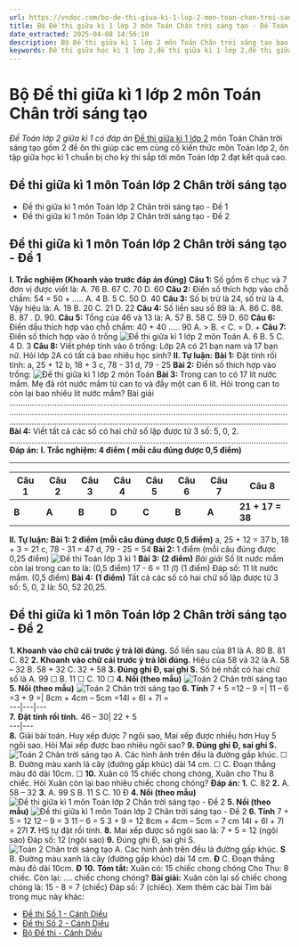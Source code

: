 ```yaml
---
url: https://vndoc.com/bo-de-thi-giua-ki-1-lop-2-mon-toan-chan-troi-sang-tao-330418
title: Bộ Đề thi giữa kì 1 lớp 2 môn Toán Chân trời sáng tạo - Đề Toán lớp 2 giữa kì 1 có đáp án - VnDoc.com
date_extracted: 2025-04-08 14:56:10
description: Bộ Đề thi giữa kì 1 lớp 2 môn Toán Chân trời sáng tạo bao gồm nhiều dạng bài tập Toán cho các em học sinh tham khảo, ôn tập chuẩn bị cho đề toán lớp 2 giữa kì 1.
keywords: Đề thi giữa học kì 1 lớp 2,đề thi giữa kì 1 lớp 2,đề thi giữa học kì 1 môn toán lớp 2,Đề thi giữa học kì 1 lớp 2 môn Toán,đề thi giữa kì 1 lớp 2 môn Toán,đề kiểm tra giữa kì 1 lớp 2,đề kiểm tra giữa kì 1 lớp 2 môn Toán,Toán lớp 2,giải Toán lớp 2,đề toán lớp 2 giữa kì 1,ôn tập giữa học kì 1,Đề thi giữa kì 1 lớp 2 môn Toán sách Chân trời sáng tạo
---
```


# Bộ Đề thi giữa kì 1 lớp 2 môn Toán Chân trời sáng tạo
 _Đề Toán lớp 2 giữa kì 1 có đáp án_
[Đề thi giữa kì 1 lớp 2](<https://vndoc.com/de-thi-giua-ki-1-lop2>) môn Toán Chân trời sáng tạo gồm 2 đề ôn thi giúp các em củng cố kiến thức môn Toán lớp 2, ôn tập giữa học kì 1 chuẩn bị cho kỳ thi sắp tới môn Toán lớp 2 đạt kết quả cao.
## Đề thi giữa kì 1 môn Toán lớp 2 Chân trời sáng tạo
  * Đề thi giữa kì 1 môn Toán lớp 2 Chân trời sáng tạo - Đề 1
  * Đề thi giữa kì 1 môn Toán lớp 2 Chân trời sáng tạo - Đề 2

## **Đề thi giữa kì 1 môn Toán lớp 2 Chân trời sáng tạo - Đề 1**
**I. Trắc nghiệm \(Khoanh vào trước đáp án đúng\)**
**Câu 1:** Số gồm 6 chục và 7 đơn vị được viết là:
A. 76
B. 67
C. 70
D. 60
**Câu 2:** Điền số thích hợp vào chỗ chấm: 54 = 50 + .....
A. 4
B. 5
C. 50
D. 40
**Câu 3:** Số bị trừ là 24, số trừ là 4. Vậy hiệu là:
A. 19
B. 20
C. 21
D. 22
**Câu 4:** Số liền sau số 89 là:
A. 86
C. 88.
B. 87 .
D. 90.
**Câu 5:** Tổng của 46 và 13 là:
A. 57
B. 58
C. 59
D. 60
**Câu 6:** Điền dấu thích hợp vào chỗ chấm: 40 + 40 ..... 90
A. >
B. <
C. =
D. +
**Câu 7:** Điền số thích hợp vào ô trống
![Đề thi giữa kì 1 lớp 2 môn Toán](https://i.vdoc.vn/data/image/2021/10/22/de-thi-giua-ki-1-lop-2-mon-toan-sach-chan-troi-sang-tao-1.jpg)
A. 6
B. 5
C. 4
D. 3
**Câu 8:** Viết phép tính vào ô trống:
Lớp 2A có 21 bạn nam và 17 bạn nữ. Hỏi lớp 2A có tất cả bao nhiêu học sinh?
**II. Tự luận:**
**Bài 1:** Đặt tính rồi tính:
a, 25 + 12
b, 18 + 3
c, 78 - 31
d, 79 - 25
**Bài 2:** Điền số thích hợp vào trống:
![Đề thi giữa kì 1 lớp 2 môn Toán](https://i.vdoc.vn/data/image/2021/10/22/de-thi-giua-hoc-ki-1-mon-toan-lop-3-3.jpg)
**Bài 3:** Trong can to có 17 lít nước mắm. Mẹ đã rót nước mắm từ can to và đầy một can 6 lít. Hỏi trong can to còn lại bao nhiêu lít nước mắm?
Bài giải
............................................................................................................................
............................................................................................................................
............................................................................................................................
**Bài 4:** Viết tất cả các số có hai chữ số lập được từ 3 số: 5, 0, 2.
............................................................................................................................
**Đáp án:**
**I. Trắc nghiệm: 4 điểm \( mỗi câu đúng được 0,5 điểm\)**
****
**Câu 1**| **Câu 2**| **Câu 3**| **Câu 4**| **Câu 5**| **Câu 6**| **Câu 7**| **Câu 8**  
---|---|---|---|---|---|---|---  
**B**| **A**| **B**| **D**| **C**| **B**| **A**| **21 + 17 = 38**  
**II. Tự luận:**
**Bài 1: 2 điểm \(mỗi câu đúng được 0,5 điểm\)**
a, 25 + 12 = 37
b, 18 + 3 = 21
c, 78 - 31 = 47
d, 79 - 25 = 54
**Bài 2:** 1 điểm \(mỗi câu đúng được 0,25 điểm\)
![Đề thi Toán lớp 3 kì 1](https://i.vdoc.vn/data/image/2021/10/22/de-thi-giua-hoc-ki-1-mon-toan-lop-3-4.jpg)
**Bài 3: \(2 điểm\)**
_Bài giải_
Số lít nước mắm còn lại trong can to là: \(0,5 điểm\)
17 - 6 = 11 _\(l_\) \(1 điểm\)
Đáp số: 11 lít nước mắm. \(0,5 điểm\)
**Bài 4:** **\(1 điểm\)**
Tất cả các số có hai chữ số lập được từ 3 số: 5, 0, 2 là: 50, 52 20,25.
## Đề thi giữa kì 1 môn Toán lớp 2 Chân trời sáng tạo - Đề 2
**1\. Khoanh vào chữ cái trước ý trả lời đúng.** Số liền sau của 81 là
A. 80
B. 81
C. 82
**2\. Khoanh vào chữ cái trước ý trả lời đúng.** Hiệu của 58 và 32 là
A. 58 – 32
B. 58 + 32
C. 32 + 58
**3\. Đúng ghi Đ, sai ghi S.** Số bé nhất có hai chữ số là
A. 99 ☐
B. 11 ☐
C. 10 ☐
**4\. Nối \(theo mẫu\)**
![Toán 2 Chân trời sáng tạo](https://i.vdoc.vn/data/image/2024/10/25/Toan-2-CTST-1.jpg)
**5\. Nối \(theo mẫu\)**
![Toán 2 Chân trời sáng tạo](https://i.vdoc.vn/data/image/2024/10/25/Toan-2-CTST-2.jpg)
**6\. Tính**
7 + 5 =12 – 9 =| 11 – 6 =3 + 9 =| 8cm + 4cm – 5cm =14l + 6l + 7l =  
---|---|---  
**7.** **Đặt tính rồi tính.**
46 – 30| 22 + 5  
---|---  
**8.** Giải bài toán. Huy xếp được 7 ngôi sao, Mai xếp được nhiều hơn Huy 5 ngôi sao. Hỏi Mai xếp được bao nhiêu ngôi sao?
**9\. Đúng ghi Đ, sai ghi S.**
![Toán 2 Chân trời sáng tạo](https://i.vdoc.vn/data/image/2024/10/25/Toan-2-CTST-3.jpg)
A. Các hình ảnh trên đều là đường gấp khúc. ☐
B. Đường màu xanh lá cây \(đường gấp khúc\) dài 14 cm. ☐
C. Đoạn thẳng màu đỏ dài 10cm. ☐
**10.** Xuân có 15 chiếc chong chóng, Xuân cho Thu 8 chiếc. Hỏi Xuân còn lại bao nhiêu chiếc chong chóng?
**Đáp án:**
**1.**
C. 82
**2.**
A. 58 – 32
**3.**
A. 99 S
B. 11 S
C. 10 Đ
**4\. Nối \(theo mẫu\)**
![Đề thi giữa kì 1 môn Toán lớp 2 Chân trời sáng tạo - Đề 2](https://i.vdoc.vn/data/image/2024/10/25/toan-2-1.jpg)
**5\. Nối \(theo mẫu\)**
![Đề thi giữa kì 1 môn Toán lớp 2 Chân trời sáng tạo - Đề 2](https://i.vdoc.vn/data/image/2024/10/25/toan-2-2.jpg)
**6\. Tính**
7 + 5 = 12
12 – 9 = 3
11 – 6 = 5
3 + 9 = 12
8cm + 4cm – 5cm = 7 cm
14l + 6l + 7l = 27l
**7.** HS tự đặt rồi tính.
**8.**
Mai xếp được số ngôi sao là:
7 + 5 = 12 \(ngôi sao\)
Đáp số: 12 \(ngôi sao\)
**9.** Đúng ghi Đ, sai ghi S.
![Toán 2 Chân trời sáng tạo](https://i.vdoc.vn/data/image/2024/10/25/Toan-2-CTST-3.jpg)
A. Các hình ảnh trên đều là đường gấp khúc. **S**
B. Đường màu xanh lá cây \(đường gấp khúc\) dài 14 cm. **Đ**
C. Đoạn thẳng màu đỏ dài 10cm. **Đ**
**10.**
**Tóm tắt:**
Xuân có: 15 chiếc chong chóng
Cho Thu: 8 chiếc.
Còn lại: …. chiếc chong chóng?
**Bài giải:**
Xuân còn lại số chiếc chong chóng là:
15 - 8 = 7 \(chiếc\)
Đáp số: 7 \(chiếc\).
Xem thêm các bài Tìm bài trong mục này khác:
  * [Đề thi Số 1 - Cánh Diều](</de-thi-giua-ki-1-lop-2-mon-toan-nam-2021-2022-sach-canh-dieu-247311>)
  * [Đề thi Số 2 - Cánh Diều](</de-thi-giua-ki-1-lop-2-mon-toan-canh-dieu-de-2-330444>)
  * [Bộ Đề thi - Cánh Diều](</bo-de-thi-giua-ki-1-lop-2-mon-toan-canh-dieu-330457>)

